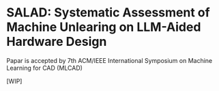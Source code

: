 # SALAD: Systematic Assessment of Machine Unlearing on LLM-Aided Hardware Design

Papar is accepted by 7th ACM/IEEE International Symposium on Machine Learning for CAD (MLCAD)

[WIP]
